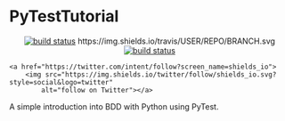 # PyTestTutorial                   

<p align="center">
    <a href="https://github.com/Spanarchie/PyTestTutorial">
        <img src="https://img.shields.io/circleci/project/github/badges/shields.svg"
            alt="build status"></a>
    https://img.shields.io/travis/USER/REPO/BRANCH.svg
    <a href="https://github.com/Spanarchie/PyTestTutorial/PyTestTutorial_CMH">
        <img src="https://img.shields.io/circleci/project/github/badges/shields.svg"
            alt="build status"></a>
    
    <a href="https://twitter.com/intent/follow?screen_name=shields_io">
        <img src="https://img.shields.io/twitter/follow/shields_io.svg?style=social&logo=twitter"
            alt="follow on Twitter"></a>
</p>

A simple introduction into BDD with Python using PyTest.
